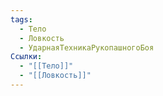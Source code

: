 ```yaml
---
tags:
  - Тело
  - Ловкость
  - УдарнаяТехникаРукопашногоБоя
Ссылки:
  - "[[Тело]]"
  - "[[Ловкость]]"
---
```

